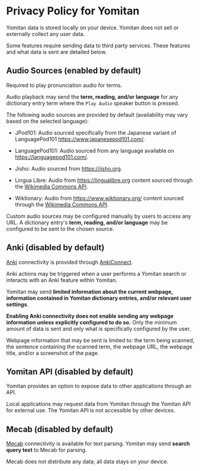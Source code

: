 # Privacy Policy for Yomitan

Yomitan data is stored locally on your device. Yomitan does not sell or externally collect any user data.

Some features require sending data to third party services. These features and what data is sent are detailed below.

## Audio Sources (enabled by default)

Required to play pronunciation audio for terms.

Audio playback may send the **term, reading, and/or language** for any dictionary entry term where the `Play Audio` speaker button is pressed.

The following audio sources are provided by default (availability may vary based on the selected language):

- JPod101: Audio sourced specifically from the Japanese variant of LanguagePod101 https://www.japanesepod101.com/.

- LanguagePod101: Audio sourced from any language available on https://languagepod101.com/.

- Jisho: Audio sourced from https://jisho.org.

- Lingua Libre: Audio from https://lingualibre.org content sourced through the [Wikimedia Commons API](https://commons.wikimedia.org/w/api.php).

- Wiktionary: Audio from https://www.wiktionary.org/ content sourced through the [Wikimedia Commons API](https://commons.wikimedia.org/w/api.php).

Custom audio sources may be configured manually by users to access any URL. A dictionary entry's **term, reading, and/or language** may be configured to be sent to the chosen source.

## Anki (disabled by default)

[Anki](https://apps.ankiweb.net/) connectivity is provided through [AnkiConnect](https://ankiweb.net/shared/info/2055492159).

Anki actions may be triggered when a user performs a Yomitan search or interacts with an Anki feature within Yomitan.

Yomitan may send **limited information about the current webpage, information contained in Yomitan dictionary entries, and/or relevant user settings**.

**Enabling Anki connectivity does not enable sending any webpage information unless explicitly configured to do so.** Only the minimum amount of data is sent and only what is specifically configured by the user.

Webpage information that may be sent is limited to: the term being scanned, the sentence containing the scanned term, the webpage URL, the webpage title, and/or a screenshot of the page.

## Yomitan API (disabled by default)

Yomitan provides an option to expose data to other applications through an API.

Local applications may request data from Yomitan through the Yomitan API for external use. The Yomitan API is not accessible by other devices.

## Mecab (disabled by default)

[Mecab](https://taku910.github.io/mecab/) connectivity is available for text parsing. Yomitan may send **search query text** to Mecab for parsing.

Mecab does not distribute any data; all data stays on your device.
